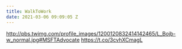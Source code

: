 ```yaml
---
title: WalkToWork
date: 2021-03-06 09:09:05 Z
---
```


 http://pbs.twimg.com/profile_images/1200120832414142465/L_Bojb-w_normal.jpg#MSFTAdvocate https://t.co/3cvhXCmagL